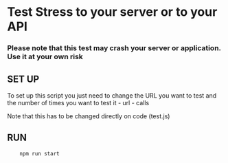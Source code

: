 # Test Stress to your server or to your API

### Please note that this test may crash your server or application. Use it at your own risk

## SET UP
  To set up this script you just need to change the URL you want to test and the number of times you want to test it
    - url
    - calls

  Note that this has to be changed directly on code (test.js)

## RUN

```
    npm run start
```